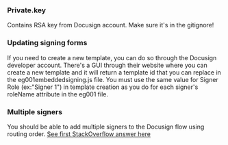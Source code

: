### Private.key
Contains RSA key from Docusign account. Make sure it's in the gitignore!

### Updating signing forms
If you need to create a new template, you can do so through the Docusign developer account. There's a GUI through their website where you can create a new template and it will return a template id that you can replace in the eg001embeddedsigning.js file. You must use the same value for Signer Role (ex:"Signer 1") in template creation as you do for each signer's roleName attribute in the eg001 file.

### Multiple signers
You should be able to add multiple signers to the Docusign flow using routing order. [See first StackOverflow answer here](https://stackoverflow.com/questions/21385552/docusign-rest-api-recipientview-exception-unknown-envelope-recipient/21385876)
